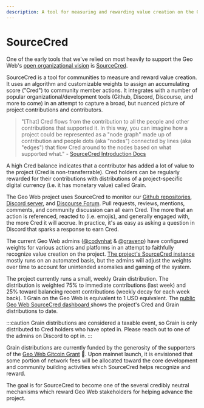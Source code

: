 ```yaml
---
description: A tool for measuring and rewarding value creation on the Geo Web project.
---
```


# SourceCred

One of the early tools that we've relied on most heavily to support the Geo Web's [open organizational vision](./open-org) is [SourceCred](https://sourcecred.io/).&#x20;

SourceCred is a tool for communities to measure and reward value creation. It uses an algorithm and customizable weights to assign an accumulating score ("Cred") to community member actions. It integrates with a number of popular organizational/development tools (Github, Discord, Discourse, and more to come) in an attempt to capture a broad, but nuanced picture of project contributions and contributors.&#x20;

> "\[That] Cred flows from the contribution to all the people and other contributions that supported it. In this way, you can imagine how a project could be represented as a "node graph" made up of contribution and people dots (aka "nodes") connected by lines (aka "edges") that flow Cred around to the nodes based on what supported what." - [SourceCred Introduction Docs](https://sourcecred.io/docs)

A high Cred balance indicates that a contributor has added a lot of value to the project (Cred is non-transferrable). Cred holders can be regularly rewarded for their contributions with distributions of a project-specific digital currency (i.e. it has monetary value) called Grain.

The Geo Web project uses SourceCred to monitor our [Github repositories](https://github.com/Geo-Web-Project), [Discord server](https://discord.com/invite/reXgPru7ck), and [Discourse Forum](https://forum.geoweb.network/). Pull requests, reviews, mentions, comments, and community discussion can all earn Cred. The more that an action is referenced, reacted to (i.e. emojis), and generally engaged with, the more Cred it will accrue. In practice, it's as easy as asking a question in Discord that sparks a response to earn Cred.

The current Geo Web admins ([@codynhat](https://github.com/codynhat) & [@gravenp](https://github.com/gravenp)) have configured weights for various actions and platforms in an attempt to faithfully recognize value creation on the project. [The project's SourceCred instance](https://github.com/Geo-Web-Project/sourcecred-instance) mostly runs on an automated basis, but the admins will adjust the weights over time to account for unintended anomalies and gaming of the system.

The project currently runs a small, weekly Grain distribution. The distribution is weighted 75% to immediate contributions (last week) and 25% toward balancing recent contributions (weekly decay for each week back). 1 Grain on the Geo Web is equivalent to 1 USD equivalent. The [public Geo Web SourceCred dashboard ](https://geo-web-project.github.io/sourcecred-instance/#/explorer)shows the project's Cred and Grain distributions to date.

:::caution
Grain distributions are considered a taxable event, so Grain is only distributed to Cred holders who have opted in. Please reach out to one of the admins on Discord to opt in.
:::

Grain distributions are currently funded by the generosity of the supporters of the [Geo Web Gitcoin Grant](https://gitcoin.co/grants/1403/the-geo-web) :pray:. Upon mainnet launch, it is envisioned that some portion of network fees will be allocated toward the core development and community building activities which SourceCred helps recognize and reward.

The goal is for SourceCred to become one of the several credibly neutral mechanisms which reward Geo Web stakeholders for helping advance the project.&#x20;

